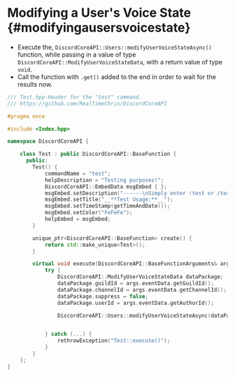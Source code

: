 Modifying a User's Voice State {#modifyingausersvoicestate}
============
- Execute the, `DiscordCoreAPI::Users::modifyUserVoiceStateAsync()` function, while passing in a value of type `DiscordCoreAPI::ModifyUserVoiceStateData`, with a return value of type `void`.
- Call the function with `.get()` added to the end in order to wait for the results now.

```cpp
/// Test.hpp-Header for the "test" command.
/// https://github.com/RealTimeChris/DiscordCoreAPI

#pragma once

#include <Index.hpp>

namespace DiscordCoreAPI {

	class Test : public DiscordCoreAPI::BaseFunction {
	  public:
		Test() {
			commandName = "test";
			helpDescription = "Testing purposes!";
			DiscordCoreAPI::EmbedData msgEmbed { };
			msgEmbed.setDescription("------\nSimply enter !test or /test!\n------");
			msgEmbed.setTitle("__**Test Usage:**__");
			msgEmbed.setTimeStamp(getTimeAndDate());
			msgEmbed.setColor("FeFeFe");
			helpEmbed = msgEmbed;
		}

		unique_ptr<DiscordCoreAPI::BaseFunction> create() {
			return std::make_unique<Test>();
		}

		virtual void execute(DiscordCoreAPI::BaseFunctionArguments& args) {
			try {
				DiscordCoreAPI::ModifyUserVoiceStateData dataPackage;
				dataPackage.guildId = args.eventData.getGuildId();
				dataPackage.channelId = args.eventData.getChannelId();
				dataPackage.suppress = false;
				dataPackage.userId = args.eventData.getAuthorId();

				DiscordCoreAPI::Users::modifyUserVoiceStateAsync(dataPackage).get();


			} catch (...) {
				rethrowException("Test::execute()");
			}
		}
	};
}
```
